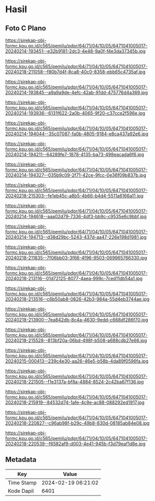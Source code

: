 # Hasil

## Foto C Plano

https://sirekap-obj-formc.kpu.go.id/c565/pemilu/pdpr/64/71/04/10/05/6471041005017-20240214-193451--e32b9181-2dc3-4e48-9a0f-f4e3da37345b.jpg

https://sirekap-obj-formc.kpu.go.id/c565/pemilu/pdpr/64/71/04/10/05/6471041005017-20240218-211058--f80b7d4f-8ca8-40c0-8358-ebb65c4735af.jpg

https://sirekap-obj-formc.kpu.go.id/c565/pemilu/pdpr/64/71/04/10/05/6471041005017-20240214-193845--a9a9a9de-4efc-42ab-91dd-475776d4a369.jpg

https://sirekap-obj-formc.kpu.go.id/c565/pemilu/pdpr/64/71/04/10/05/6471041005017-20240214-193936--6131f622-2a0b-4065-9f20-c37cce2f596e.jpg

https://sirekap-obj-formc.kpu.go.id/c565/pemilu/pdpr/64/71/04/10/05/6471041005017-20240214-194044--35c07087-fa0b-4805-9184-e8ca437a92e6.jpg

https://sirekap-obj-formc.kpu.go.id/c565/pemilu/pdpr/64/71/04/10/05/6471041005017-20240214-194211--64289fe7-1878-4135-ba73-498eacada6f6.jpg

https://sirekap-obj-formc.kpu.go.id/c565/pemilu/pdpr/64/71/04/10/05/6471041005017-20240214-194327--035b9c09-2f71-42ce-9fcc-0e36f09b837b.jpg

https://sirekap-obj-formc.kpu.go.id/c565/pemilu/pdpr/64/71/04/10/05/6471041005017-20240218-215303--fe1eb45c-a8b5-4b66-b4d4-5511a6166a11.jpg

https://sirekap-obj-formc.kpu.go.id/c565/pemilu/pdpr/64/71/04/10/05/6471041005017-20240214-194618--aaa02d79-7336-4df3-bb9c-c9535e6c9bbf.jpg

https://sirekap-obj-formc.kpu.go.id/c565/pemilu/pdpr/64/71/04/10/05/6471041005017-20240214-194713--d38d29bc-5243-437d-aa47-226e198d1981.jpg

https://sirekap-obj-formc.kpu.go.id/c565/pemilu/pdpr/64/71/04/10/05/6471041005017-20240218-211835--7f06bb03-3f66-4f96-9503-069965766330.jpg

https://sirekap-obj-formc.kpu.go.id/c565/pemilu/pdpr/64/71/04/10/05/6471041005017-20240218-213116--01d72125-8077-4aea-999c-7ced11db54a1.jpg

https://sirekap-obj-formc.kpu.go.id/c565/pemilu/pdpr/64/71/04/10/05/6471041005017-20240218-213516--c6b50ab8-0826-42b3-984a-55d4eb3744ae.jpg

https://sirekap-obj-formc.kpu.go.id/c565/pemilu/pdpr/64/71/04/10/05/6471041005017-20240218-213900--7ea842db-8c4a-4630-9edd-c668df286f70.jpg

https://sirekap-obj-formc.kpu.go.id/c565/pemilu/pdpr/64/71/04/10/05/6471041005017-20240218-215528--813bf20a-06bd-498f-b508-a688cdb27e66.jpg

https://sirekap-obj-formc.kpu.go.id/c565/pemilu/pdpr/64/71/04/10/05/6471041005017-20240215-000413--239c4e30-aa26-46e5-b58b-4da89f0596fa.jpg

https://sirekap-obj-formc.kpu.go.id/c565/pemilu/pdpr/64/71/04/10/05/6471041005017-20240218-221505--f1e3137a-bf8a-4884-8524-2c42ba67f136.jpg

https://sirekap-obj-formc.kpu.go.id/c565/pemilu/pdpr/64/71/04/10/05/6471041005017-20240218-215919--84532d74-1afe-4c9e-ac88-088292ed1917.jpg

https://sirekap-obj-formc.kpu.go.id/c565/pemilu/pdpr/64/71/04/10/05/6471041005017-20240218-220827--c96ab98f-b29c-49b8-830d-08185ab84e08.jpg

https://sirekap-obj-formc.kpu.go.id/c565/pemilu/pdpr/64/71/04/10/05/6471041005017-20240218-220539--f6582af9-d003-4e41-945b-f3d79eaf1d8e.jpg


## Metadata

| Key        | Value               |
| ---------- | ------------------- |
| Time Stamp | 2024-02-19 06:21:02 |
| Kode Dapil | 6401                |



